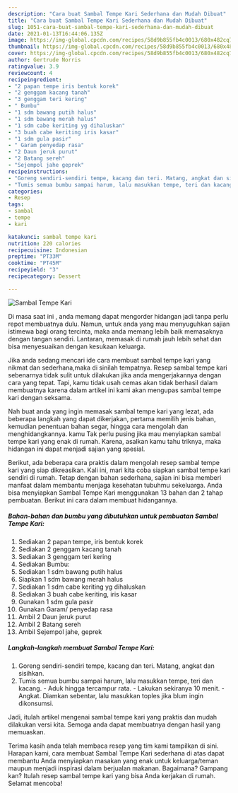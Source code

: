 ```yaml
---
description: "Cara buat Sambal Tempe Kari Sederhana dan Mudah Dibuat"
title: "Cara buat Sambal Tempe Kari Sederhana dan Mudah Dibuat"
slug: 1051-cara-buat-sambal-tempe-kari-sederhana-dan-mudah-dibuat
date: 2021-01-13T16:44:06.135Z
image: https://img-global.cpcdn.com/recipes/58d9b855fb4c0013/680x482cq70/sambal-tempe-kari-foto-resep-utama.jpg
thumbnail: https://img-global.cpcdn.com/recipes/58d9b855fb4c0013/680x482cq70/sambal-tempe-kari-foto-resep-utama.jpg
cover: https://img-global.cpcdn.com/recipes/58d9b855fb4c0013/680x482cq70/sambal-tempe-kari-foto-resep-utama.jpg
author: Gertrude Norris
ratingvalue: 3.9
reviewcount: 4
recipeingredient:
- "2 papan tempe iris bentuk korek"
- "2 genggam kacang tanah"
- "3 genggam teri kering"
- " Bumbu"
- "1 sdm bawang putih halus"
- "1 sdm bawang merah halus"
- "1 sdm cabe keriting yg dihaluskan"
- "3 buah cabe keriting iris kasar"
- "1 sdm gula pasir"
- " Garam penyedap rasa"
- "2 Daun jeruk purut"
- "2 Batang sereh"
- "Sejempol jahe geprek"
recipeinstructions:
- "Goreng sendiri-sendiri tempe, kacang dan teri. Matang, angkat dan sisihkan."
- "Tumis semua bumbu sampai harum, lalu masukkan tempe, teri dan kacang.  Aduk hingga tercampur rata.  Lakukan sekiranya 10 menit.  Angkat. Diamkan sebentar, lalu masukkan toples jika blum ingin dikonsumsi."
categories:
- Resep
tags:
- sambal
- tempe
- kari

katakunci: sambal tempe kari 
nutrition: 220 calories
recipecuisine: Indonesian
preptime: "PT33M"
cooktime: "PT45M"
recipeyield: "3"
recipecategory: Dessert

---
```



![Sambal Tempe Kari](https://img-global.cpcdn.com/recipes/58d9b855fb4c0013/680x482cq70/sambal-tempe-kari-foto-resep-utama.jpg)

Di masa  saat ini , anda memang dapat mengorder hidangan jadi tanpa perlu repot membuatnya dulu. Namun, untuk anda yang mau menyuguhkan sajian istimewa bagi orang tercinta, maka anda memang lebih baik memasaknya dengan tangan sendiri. Lantaran, memasak di rumah jauh lebih sehat dan bisa menyesuaikan dengan kesukaan keluarga.

Jika anda sedang mencari ide cara membuat sambal tempe kari yang nikmat dan sederhana,maka di sinilah tempatnya. Resep sambal tempe kari  sebenarnya tidak sulit untuk dilakukan jika anda mengerjakannya dengan cara yang tepat. Tapi, kamu tidak usah cemas akan tidak berhasil dalam membuatnya 
karena dalam artikel ini kami akan mengupas sambal tempe kari dengan seksama.  



Nah buat anda yang ingin memasak sambal tempe kari yang lezat, ada beberapa langkah yang dapat dikerjakan, pertama memilih jenis bahan, kemudian penentuan bahan segar, hingga cara mengolah dan menghidangkannya. kamu Tak perlu pusing jika mau menyiapkan sambal tempe kari yang enak di rumah. Karena, asalkan kamu  tahu triknya, maka hidangan ini dapat menjadi sajian yang spesial.

Berikut, ada beberapa cara praktis  dalam mengolah resep sambal tempe kari yang siap dikreasikan. Kali ini, mari kita coba siapkan sambal tempe kari sendiri di rumah. Tetap dengan bahan sederhana, sajian ini bisa memberi manfaat dalam membantu menjaga kesehatan tubuhmu sekeluarga. Anda bisa menyiapkan Sambal Tempe Kari menggunakan 13 bahan dan 2 tahap pembuatan. Berikut ini cara dalam membuat hidangannya.

<!--inarticleads1-->

##### Bahan-bahan dan bumbu yang dibutuhkan untuk pembuatan Sambal Tempe Kari:

1. Sediakan 2 papan tempe, iris bentuk korek
1. Sediakan 2 genggam kacang tanah
1. Sediakan 3 genggam teri kering
1. Sediakan  Bumbu:
1. Sediakan 1 sdm bawang putih halus
1. Siapkan 1 sdm bawang merah halus
1. Sediakan 1 sdm cabe keriting yg dihaluskan
1. Sediakan 3 buah cabe keriting, iris kasar
1. Gunakan 1 sdm gula pasir
1. Gunakan  Garam/ penyedap rasa
1. Ambil 2 Daun jeruk purut
1. Ambil 2 Batang sereh
1. Ambil Sejempol jahe, geprek




<!--inarticleads2-->

##### Langkah-langkah membuat Sambal Tempe Kari:

1. Goreng sendiri-sendiri tempe, kacang dan teri. Matang, angkat dan sisihkan.
1. Tumis semua bumbu sampai harum, lalu masukkan tempe, teri dan kacang.  - Aduk hingga tercampur rata.  - Lakukan sekiranya 10 menit.  - Angkat. Diamkan sebentar, lalu masukkan toples jika blum ingin dikonsumsi.




Jadi, itulah artikel mengenai  sambal tempe kari  yang praktis dan mudah dilakukan versi kita. Semoga anda dapat membuatnya dengan hasil yang memuaskan. 

Terima kasih anda telah membaca resep yang tim kami tampilkan di sini. Harapan kami, cara membuat  Sambal Tempe Kari sederhana di atas dapat membantu Anda menyiapkan masakan yang enak untuk keluarga/teman maupun menjadi inspirasi dalam berjualan makanan. Bagaimana? Gampang kan? Itulah resep sambal tempe kari yang bisa Anda kerjakan di rumah. Selamat mencoba!

